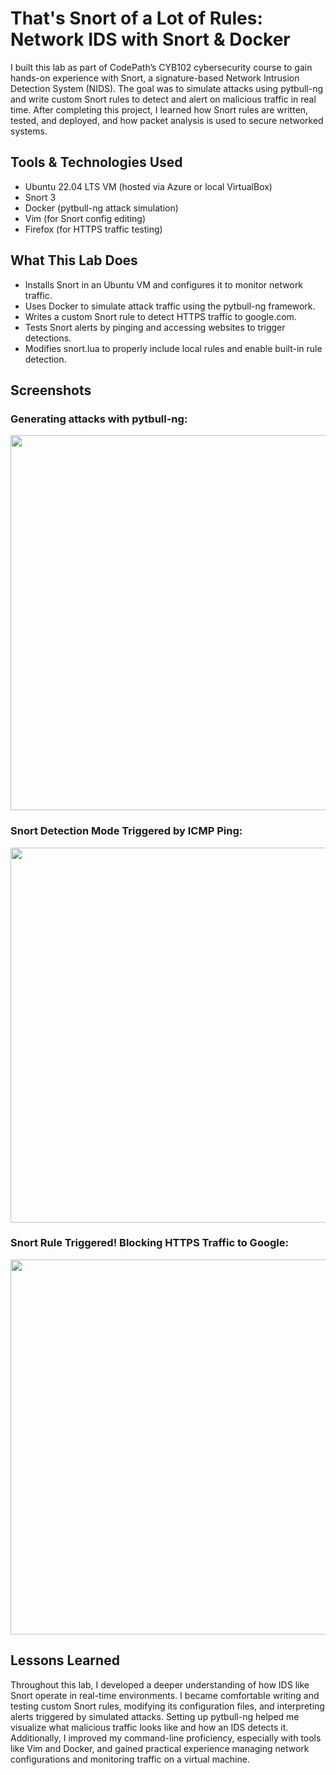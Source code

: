 # That's Snort of a Lot of Rules: Network IDS with Snort & Docker
I built this lab as part of CodePath’s CYB102 cybersecurity course to gain hands-on experience with Snort, a signature-based Network Intrusion Detection System (NIDS). The goal was to simulate attacks using pytbull-ng and write custom Snort rules to detect and alert on malicious traffic in real time. After completing this project, I learned how Snort rules are written, tested, and deployed, and how packet analysis is used to secure networked systems.

## Tools & Technologies Used
- Ubuntu 22.04 LTS VM (hosted via Azure or local VirtualBox)
- Snort 3
- Docker (pytbull-ng attack simulation)
- Vim (for Snort config editing)
- Firefox (for HTTPS traffic testing)

## What This Lab Does
- Installs Snort in an Ubuntu VM and configures it to monitor network traffic.
- Uses Docker to simulate attack traffic using the pytbull-ng framework.
- Writes a custom Snort rule to detect HTTPS traffic to google.com.
- Tests Snort alerts by pinging and accessing websites to trigger detections.
- Modifies snort.lua to properly include local rules and enable built-in rule detection.

## Screenshots
### Generating attacks with pytbull-ng:
<img src="https://github.com/user-attachments/assets/19f559f4-7676-4a23-afa3-345e69fdce27" width="600"/>

###  Snort Detection Mode Triggered by ICMP Ping:
<img src="https://github.com/user-attachments/assets/0e98b4fc-4ecf-45b9-9d16-eea6089fc92c" width="600"/>

### Snort Rule Triggered! Blocking HTTPS Traffic to Google:
<img src="https://github.com/user-attachments/assets/8b4c56bc-5f44-421c-b3f4-298622008f84" width="600"/>


## Lessons Learned
Throughout this lab, I developed a deeper understanding of how IDS like Snort operate in real-time environments. I became comfortable writing and testing custom Snort rules, modifying its configuration files, and interpreting alerts triggered by simulated attacks. Setting up pytbull-ng helped me visualize what malicious traffic looks like and how an IDS detects it. Additionally, I improved my command-line proficiency, especially with tools like Vim and Docker, and gained practical experience managing network configurations and monitoring traffic on a virtual machine.
